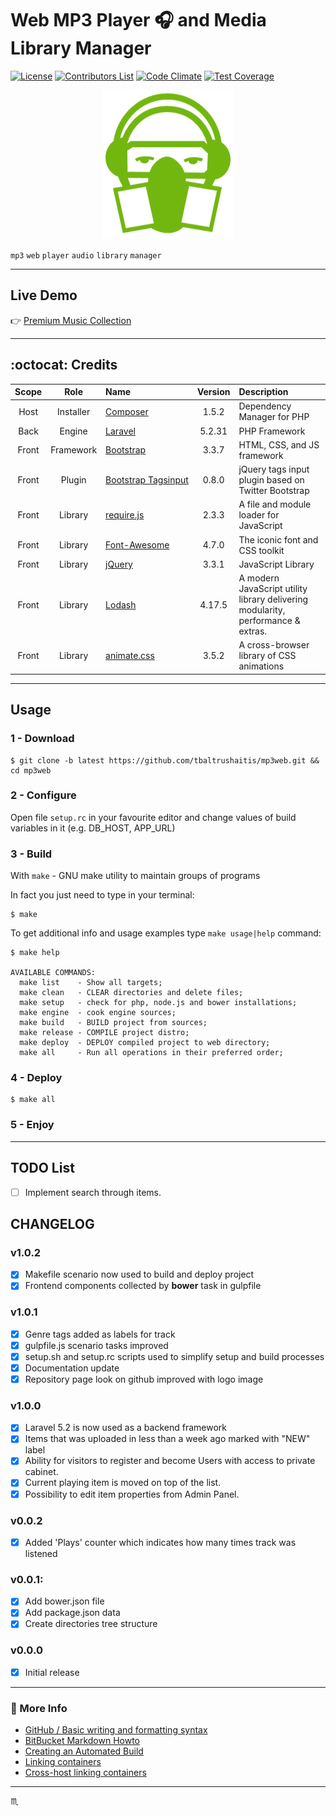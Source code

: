 # Web MP3 Player :headphones: and Media Library Manager #

[![License](https://img.shields.io/badge/license-MIT-green.svg?style=flat)](http://tbaltrushaitis.mit-license.org/)
[![Contributors List](https://img.shields.io/github/contributors/tbaltrushaitis/mp3web.svg)](https://github.com/tbaltrushaitis/mp3web/graphs/contributors)
[![Code Climate](https://codeclimate.com/github/tbaltrushaitis/mp3web/badges/gpa.svg)](https://codeclimate.com/github/tbaltrushaitis/mp3web)
[![Test Coverage](https://codeclimate.com/github/tbaltrushaitis/mp3web/badges/coverage.svg)](https://codeclimate.com/github/tbaltrushaitis/mp3web/coverage)

<p align="center">
  <img src="src/resources/assets/img/logo/Favicon.png" alt="Web MP3 Player Logo" />
</p>

`mp3` `web` `player` `audio` `library` `manager`

---

## Live Demo ##
:point_right: [Premium Music Collection](http://bit.ly/mp3web)

---

## :octocat: Credits ##

| Scope | Role | Name | Version | Description
|:-----:|:----:|:-----|:-------:|:------------
| Host | Installer | [Composer](https://getcomposer.org/) | 1.5.2 | Dependency Manager for PHP
| Back | Engine | [Laravel](https://laravel.com/docs/5.2) | 5.2.31 | PHP Framework
| Front | Framework | [Bootstrap](http://getbootstrap.com) | 3.3.7 | HTML, CSS, and JS framework
| Front | Plugin | [Bootstrap&nbsp;Tagsinput](https://github.com/bootstrap-tagsinput/bootstrap-tagsinput) | 0.8.0 | jQuery tags input plugin based on Twitter Bootstrap
| Front | Library | [require.js](https://github.com/jrburke/requirejs) | 2.3.3 | A file and module loader for JavaScript
| Front | Library | [Font-Awesome](http://fontawesome.io/) | 4.7.0 | The iconic font and CSS toolkit
| Front | Library | [jQuery](http://jquery.com/) | 3.3.1 | JavaScript Library
| Front | Library | [Lodash](https://lodash.com/docs/4.17.5) | 4.17.5 | A modern JavaScript utility library delivering modularity, performance & extras.
| Front | Library | [animate.css](http://daneden.github.io/animate.css/) | 3.5.2 | A cross-browser library of CSS animations

---

## Usage ##

### 1 - Download ###
```shell
$ git clone -b latest https://github.com/tbaltrushaitis/mp3web.git && cd mp3web
```

### 2 - Configure ###
Open file `setup.rc` in your favourite editor and change values of build
variables in it (e.g. DB_HOST, APP_URL)

### 3 - Build ###

With `make` - GNU make utility to maintain groups of programs

In fact you just need to type in your terminal:
```shell
$ make
```

To get additional info and usage examples type `make usage|help` command:
```shell
$ make help

AVAILABLE COMMANDS:
  make list    - Show all targets;
  make clean   - CLEAR directories and delete files;
  make setup   - check for php, node.js and bower installations;
  make engine  - cook engine sources;
  make build   - BUILD project from sources;
  make release - COMPILE project distro;
  make deploy  - DEPLOY compiled project to web directory;
  make all     - Run all operations in their preferred order;
```

### 4 - Deploy ###
```shell
$ make all
```

### 5 - Enjoy ###

---

## TODO List ##
 - [ ] Implement search through items.

## CHANGELOG ##

### v1.0.2 ###
 - [x] Makefile scenario now used to build and deploy project
 - [x] Frontend components collected by **bower** task in gulpfile

### v1.0.1 ###
 - [x] Genre tags added as labels for track
 - [x] gulpfile.js scenario tasks improved
 - [x] setup.sh and setup.rc scripts used to simplify setup and build processes
 - [x] Documentation update
 - [x] Repository page look on github improved with logo image

### v1.0.0 ###
 - [x] Laravel 5.2 is now used as a backend framework
 - [x] Items that was uploaded in less than a week ago marked with "NEW" label
 - [x] Ability for visitors to register and become Users with access to private cabinet.
 - [x] Current playing item is moved on top of the list.
 - [x] Possibility to edit item properties from Admin Panel.

### v0.0.2 ###
 - [x] Added 'Plays' counter which indicates how many times track was listened

### v0.0.1: ###
 - [x] Add bower.json file
 - [x] Add package.json data
 - [x] Create directories tree structure

### v0.0.0 ###
 - [x] Initial release

---

### :link: More Info ###

 - [GitHub / Basic writing and formatting syntax](https://help.github.com/articles/basic-writing-and-formatting-syntax/)
 - [BitBucket Markdown Howto](https://bitbucket.org/tutorials/markdowndemo)
 - [Creating an Automated Build](https://docs.docker.com/docker-hub/builds/)
 - [Linking containers](https://docs.docker.com/engine/userguide/networking/default_network/dockerlinks.md)
 - [Cross-host linking containers](https://docs.docker.com/engine/admin/ambassador_pattern_linking.md)

---

:scorpius:
